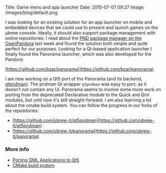 Title: Game menu and app launcher
Date: 2015-07-07 09:27
Image: /images/blog/default.png

I was looking for an existing solution for an app launcher on mobile and
embedded devices that we could use to present and launch games on the μbrew
console. Ideally, it should also support package management with online
repositories. I read about the [PND package manager on the
OpenPandora](http://pandorawiki.org/Libpnd_hub) last week and found the solution
both simple and quite perfect for our purposes. Looking for a Qt-based
application launcher I finally found the Panorama launcher, which was also
developed for the Pandora:

[https://github.com/bzar/panorama](https://github.com/bzar/panorama)

I am now working on a Qt5 port of the Panorama (and its backend,
[qtpndman](https://github.com/bzar/qtpndman)). The pndman Qt wrapper `qtpndman`
was easy to port, as it doesn't not contain any UI. Panorama seems to involve
some more work on porting from the deprecated Declarative module to the Quick
and Qml modules, but until now it's still straight-forward. I am also learning
a lot about the cmake build system. You can follow the progress in our forks
of the repositories:

* [https://github.com/ubrew-it/qt5pndman](https://github.com/ubrew-it/qt5pndman)
* [https://github.com/ubrew-it/panorama](https://github.com/ubrew-it/panorama)

### More info

* [Porting QML Applications to Qt5](http://doc.qt.io/qt-5/qtquick-porting-qt5.html)
* [CMake build system](http://www.cmake.org/)
